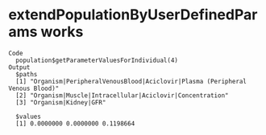 # extendPopulationByUserDefinedParams works

    Code
      population$getParameterValuesForIndividual(4)
    Output
      $paths
      [1] "Organism|PeripheralVenousBlood|Aciclovir|Plasma (Peripheral Venous Blood)"
      [2] "Organism|Muscle|Intracellular|Aciclovir|Concentration"                    
      [3] "Organism|Kidney|GFR"                                                      
      
      $values
      [1] 0.0000000 0.0000000 0.1198664
      

